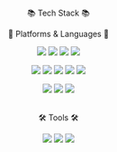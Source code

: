 <div align="center">
  📚 Tech Stack 📚

📝 Platforms & Languages 📝<br><p>
<img src="https://img.shields.io/badge/React-61DAFB?style=flat&logo=React&logoColor=white"/>
<img src="https://img.shields.io/badge/JavaScript-F7DF1E?style=flat&logo=javascript&logoColor=black"/>
<img src="https://img.shields.io/badge/HTML5-E34F26?style=flat&logo=html5&logoColor=white"/>
<img src="https://img.shields.io/badge/CSS3-1572B6?style=flat&logo=css3&logoColor=white"/> 
 
<p>
<img src="https://img.shields.io/badge/Java-3776AB?style=flat&logo=OpenJDK&logoColor=white"/> 
<img src="https://img.shields.io/badge/Thymeleaf-005F0F?style=flat&logo=Thymeleaf&logoColor=white"/> 
<img src="https://img.shields.io/badge/Springboot-6DB33F?style=flat&logo=springboot&logoColor=white"/>
<img src="https://img.shields.io/badge/Spring Security-6DB33F?style=flat&logo=Spring Security&logoColor=white"/>
<img src="https://img.shields.io/badge/JWT-6DB33F?style=flat&logo=JSON&logoColor=white"/>
  
<p>   

<img src="https://img.shields.io/badge/MySQL-4479A1?style=flat&logo=mysql&logoColor=white"/> 
<img src="https://img.shields.io/badge/Oracle-F80000?style=flat&logo=oracle&logoColor=white"/>
<img src="https://img.shields.io/badge/Amazon%20EC2-FF9900?style=flat&logo=Amazon&logoColor=white"/>
<br>  

<br>🛠 Tools 🛠<br><p>
<img src="https://img.shields.io/badge/VSCode-007ACC?style=flat&logo=visual-studio-code&logoColor=white"/>
<img src="https://img.shields.io/badge/IntelliJIDEA-000000?style=flat&logo=intellij-idea&logoColor=white"/>
<img src="https://img.shields.io/badge/Eclipse-2C2255?style=flat&logo=eclipse&logoColor=white"/>


             
<br>
</div>

<!--
**minjoon0524/minjoon0524** is a ✨ _special_ ✨ repository because its `README.md` (this file) appears on your GitHub profile.

Here are some ideas to get you started:

- 🔭 I’m currently working on ...
- 🌱 I’m currently learning ...
- 👯 I’m looking to collaborate on ...
- 🤔 I’m looking for help with ...
- 💬 Ask me about ...
- 📫 How to reach me: ...
- 😄 Pronouns: ...
- ⚡ Fun fact: ...
-->
